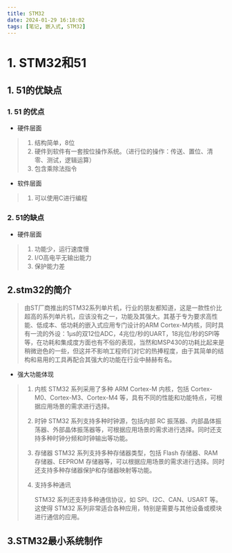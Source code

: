 ```yaml
---
title: STM32
date: 2024-01-29 16:18:02
tags: [笔记, 嵌入式, STM32]
---
```


# 1. STM32和51

## 1. 51的优缺点

### 1. 51 的优点

* 硬件层面

> 1. 结构简单，8位
> 2. 硬件到软件有一套按位操作系统。（进行位的操作：传送、置位、清零、测试，逻辑运算）
> 3. 包含乘除法指令

* 软件层面

> 1. 可以使用C进行编程

### 2. 51的缺点

* 硬件层面

> 1. 功能少，运行速度慢
> 2. I/O高电平无输出能力
> 3. 保护能力差

## 2.stm32的简介

> ​	由ST厂商推出的STM32系列单片机，行业的朋友都知道，这是一款性价比超高的系列单片机，应该没有之一，功能及其强大。其基于专为要求高性能、低成本、低功耗的嵌入式应用专门设计的ARM Cortex-M内核，同时具有一流的外设：1μs的双12位ADC，4兆位/秒的UART，18兆位/秒的SPI等等，在功耗和集成度方面也有不俗的表现，当然和MSP430的功耗比起来是稍微逊色的一些，但这并不影响工程师们对它的热捧程度，由于其简单的结构和易用的工具再配合其强大的功能在行业中赫赫有名。
>

* 强大功能体现

> 1. 内核
>    STM32 系列采用了多种 ARM Cortex-M 内核，包括 Cortex-M0、Cortex-M3、Cortex-M4 等，具有不同的性能和功能特点，可根据应用场景的需求进行选择。
>
> 2. 时钟
>    STM32 系列支持多种时钟源，包括内部 RC 振荡器、内部晶体振荡器、外部晶体振荡器等，可根据应用场景的需求进行选择。同时还支持多种时钟分频和时钟输出等功能。
> 3. 存储器
>    STM32 系列支持多种存储器类型，包括 Flash 存储器、RAM 存储器、EEPROM 存储器等，可以根据应用场景的需求进行选择。同时还支持多种存储器保护和存储器映射等功能。
>
> 4. 支持多种通讯
>
>    STM32 系列还支持多种通信协议，如 SPI、I2C、CAN、USART 等。这使得 STM32 系列非常适合各种应用，特别是需要与其他设备或模块进行通信的应用。

## 3.STM32最小系统制作



